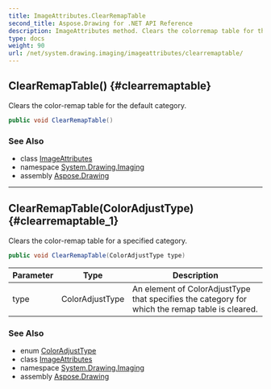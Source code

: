 ```yaml
---
title: ImageAttributes.ClearRemapTable
second_title: Aspose.Drawing for .NET API Reference
description: ImageAttributes method. Clears the colorremap table for the default category
type: docs
weight: 90
url: /net/system.drawing.imaging/imageattributes/clearremaptable/
---
```

## ClearRemapTable() {#clearremaptable}

Clears the color-remap table for the default category.

```csharp
public void ClearRemapTable()
```

### See Also

* class [ImageAttributes](../)
* namespace [System.Drawing.Imaging](../../imageattributes/)
* assembly [Aspose.Drawing](../../../)

---

## ClearRemapTable(ColorAdjustType) {#clearremaptable_1}

Clears the color-remap table for a specified category.

```csharp
public void ClearRemapTable(ColorAdjustType type)
```

| Parameter | Type | Description |
| --- | --- | --- |
| type | ColorAdjustType | An element of ColorAdjustType that specifies the category for which the remap table is cleared. |

### See Also

* enum [ColorAdjustType](../../coloradjusttype/)
* class [ImageAttributes](../)
* namespace [System.Drawing.Imaging](../../imageattributes/)
* assembly [Aspose.Drawing](../../../)


